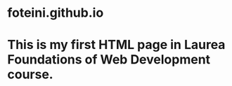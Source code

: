 # foteini.github.io

<!DOCTYPE html>
<html>
<body>
<h1>This is my first HTML page in Laurea Foundations of Web Development course.</h1>
</body>
</html>
